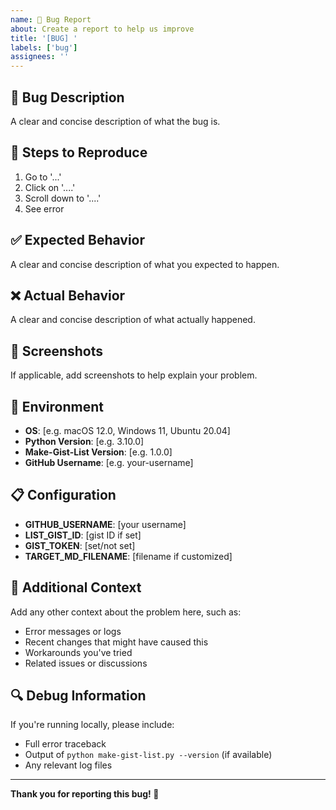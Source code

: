 ```yaml
---
name: 🐛 Bug Report
about: Create a report to help us improve
title: '[BUG] '
labels: ['bug']
assignees: ''
---
```


## 🐛 Bug Description

A clear and concise description of what the bug is.

## 🔄 Steps to Reproduce

1. Go to '...'
2. Click on '....'
3. Scroll down to '....'
4. See error

## ✅ Expected Behavior

A clear and concise description of what you expected to happen.

## ❌ Actual Behavior

A clear and concise description of what actually happened.

## 📸 Screenshots

If applicable, add screenshots to help explain your problem.

## 🔧 Environment

- **OS**: [e.g. macOS 12.0, Windows 11, Ubuntu 20.04]
- **Python Version**: [e.g. 3.10.0]
- **Make-Gist-List Version**: [e.g. 1.0.0]
- **GitHub Username**: [e.g. your-username]

## 📋 Configuration

- **GITHUB_USERNAME**: [your username]
- **LIST_GIST_ID**: [gist ID if set]
- **GIST_TOKEN**: [set/not set]
- **TARGET_MD_FILENAME**: [filename if customized]

## 📝 Additional Context

Add any other context about the problem here, such as:
- Error messages or logs
- Recent changes that might have caused this
- Workarounds you've tried
- Related issues or discussions

## 🔍 Debug Information

If you're running locally, please include:
- Full error traceback
- Output of `python make-gist-list.py --version` (if available)
- Any relevant log files

---

**Thank you for reporting this bug! 🐛**
